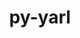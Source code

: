 ---
title: "py-yarl"
layout: cache
categories: [package, develop-2023-10-15]
meta: {"versions": ["1.9.2"], "compilers": ["apple-clang@=14.0.0", "gcc@=11.3.0"], "oss": ["ubuntu22.04", "ventura"], "platforms": ["darwin", "linux"], "targets": ["aarch64", "x86_64_v3"], "stacks": ["ml-darwin-aarch64-mps", "ml-linux-x86_64-cpu", "ml-linux-x86_64-cuda", "ml-linux-x86_64-rocm", "root"], "num_specs": 3, "num_specs_by_stack": {"root": 3, "ml-darwin-aarch64-mps": 2, "ml-linux-x86_64-cuda": 1, "ml-linux-x86_64-rocm": 1, "ml-linux-x86_64-cpu": 1}}
spec_details: [{"hash": "3wbmyej5bmxvfcsf6krr4k2mhycphuk3", "compiler": "apple-clang@=14.0.0", "versions": ["1.9.2"], "os": "ventura", "platform": "darwin", "target": "aarch64", "variants": ["build_system=python_pip"], "stacks": ["root", "ml-darwin-aarch64-mps"], "size": "-", "tarball": "https://binaries.spack.io/develop-2023-10-15/build_cache/darwin-ventura-aarch64/apple-clang-14.0.0/py-yarl-1.9.2/darwin-ventura-aarch64-apple-clang-14.0.0-py-yarl-1.9.2-3wbmyej5bmxvfcsf6krr4k2mhycphuk3.spack"}, {"hash": "ahq5eratnioja662ywudyq5lei37kf3k", "compiler": "apple-clang@=14.0.0", "versions": ["1.9.2"], "os": "ventura", "platform": "darwin", "target": "aarch64", "variants": ["build_system=python_pip"], "stacks": ["root", "ml-darwin-aarch64-mps"], "size": "-", "tarball": "https://binaries.spack.io/develop-2023-10-15/build_cache/darwin-ventura-aarch64/apple-clang-14.0.0/py-yarl-1.9.2/darwin-ventura-aarch64-apple-clang-14.0.0-py-yarl-1.9.2-ahq5eratnioja662ywudyq5lei37kf3k.spack"}, {"hash": "wx332hdrjtobfuv64qsdbk4dxp54yxap", "compiler": "gcc@=11.3.0", "versions": ["1.9.2"], "os": "ubuntu22.04", "platform": "linux", "target": "x86_64_v3", "variants": ["build_system=python_pip"], "stacks": ["ml-linux-x86_64-cuda", "ml-linux-x86_64-rocm", "root", "ml-linux-x86_64-cpu"], "size": "-", "tarball": "https://binaries.spack.io/develop-2023-10-15/build_cache/linux-ubuntu22.04-x86_64_v3/gcc-11.3.0/py-yarl-1.9.2/linux-ubuntu22.04-x86_64_v3-gcc-11.3.0-py-yarl-1.9.2-wx332hdrjtobfuv64qsdbk4dxp54yxap.spack"}]
---